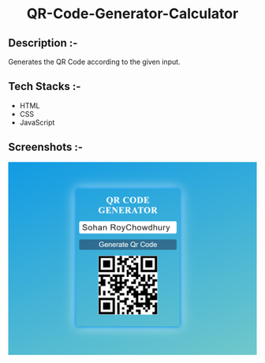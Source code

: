# <p align="center">QR-Code-Generator-Calculator</p>

## Description :-

Generates the QR Code according to the given input.

## Tech Stacks :-

- HTML
- CSS
- JavaScript

## Screenshots :-

![image](Image.png)
